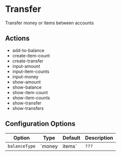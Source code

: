 # Transfer

Transfer money or items between accounts

## Actions

- add-to-balance
- create-item-count
- create-transfer
- input-amount
- input-item-counts
- input-money
- show-amount
- show-balance
- show-item-count
- show-item-counts
- show-transfer
- show-transfers

## Configuration Options

| Option | Type | Default | Description |
| ------ | ---- | ------  | ----------- |
| `balanceType` | `money | items` | `???` | Describes the resource being exchanged |